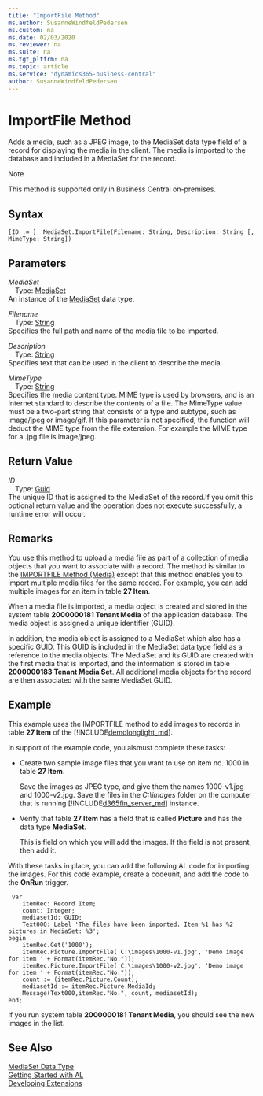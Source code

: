 ```yaml
---
title: "ImportFile Method"
ms.author: SusanneWindfeldPedersen
ms.custom: na
ms.date: 02/03/2020
ms.reviewer: na
ms.suite: na
ms.tgt_pltfrm: na
ms.topic: article
ms.service: "dynamics365-business-central"
author: SusanneWindfeldPedersen
---
```

[//]: # (START>DO_NOT_EDIT)
[//]: # (IMPORTANT:Do not edit any of the content between here and the END>DO_NOT_EDIT.)
[//]: # (Any modifications should be made in the .xml files in the ModernDev repo.)
# ImportFile Method
Adds a media, such as a JPEG image, to the MediaSet data type field of a record for displaying the media in the client. The media is imported to the database and included in a MediaSet for the record.

> [!NOTE]
> This method is supported only in Business Central on-premises.

## Syntax
```
[ID := ]  MediaSet.ImportFile(Filename: String, Description: String [, MimeType: String])
```
## Parameters
*MediaSet*  
&emsp;Type: [MediaSet](mediaset-data-type.md)  
An instance of the [MediaSet](mediaset-data-type.md) data type.  

*Filename*  
&emsp;Type: [String](../string/string-data-type.md)  
Specifies the full path and name of the media file to be imported.
        
*Description*  
&emsp;Type: [String](../string/string-data-type.md)  
Specifies text that can be used in the client to describe the media.
        
*MimeType*  
&emsp;Type: [String](../string/string-data-type.md)  
Specifies the media content type. MIME type is used by browsers, and is an Internet standard to describe the contents of a file. The MimeType value must be a two-part string that consists of a type and subtype, such as image/jpeg or image/gif. If this parameter is not specified, the function will deduct the MIME type from the file extension. For example the MIME type for a .jpg file is image/jpeg.
          


## Return Value
*ID*  
&emsp;Type: [Guid](../guid/guid-data-type.md)  
The unique ID that is assigned to the MediaSet of the record.If you omit this optional return value and the operation does not execute successfully, a runtime error will occur.    


[//]: # (IMPORTANT: END>DO_NOT_EDIT)

## Remarks  
 You use this method to upload a media file as part of a collection of media objects that you want to associate with a record. The method is similar to the [IMPORTFILE Method \(Media\)](../../methods-auto/media/media-importfile-method.md) except that this method enables you to import multiple media files for the same record. For example, you can add multiple images for an item in table **27 Item**.

 When a media file is imported, a media object is created and stored in the system table **2000000181 Tenant Media** of the application database. The media object is assigned a unique identifier \(GUID\).

 In addition, the media object is assigned to a MediaSet which also has a specific GUID. This GUID is included in the MediaSet data type field as a reference to the media objects. The MediaSet and its GUID are created with the first media that is imported, and the information is stored in table **2000000183 Tenant Media Set**. All additional media objects for the record are then associated with the same MediaSet GUID.  

## Example  
This example uses the IMPORTFILE method to add images to records in table **27 Item** of the [!INCLUDE[demolonglight_md](../../includes/demolonglight_md.md)].

In support of the example code, you alsmust complete these tasks:  

-   Create two sample image files that you want to use on item no. 1000 in table **27 Item**.

    Save the images as JPEG type, and give them the names 1000-v1.jpg and  1000-v2.jpg. Save the files in the *C:\images* folder on the computer that is running [!INCLUDE[d365fin_server_md](../../includes/d365fin_server_md.md)] instance.

-   Verify that table **27 Item** has a field that is called **Picture** and has the data type **MediaSet**.

    This is field on which you will add the images. If the field is not present, then add it.

With these tasks in place, you can add the following AL code for importing the images. For this code example, create a codeunit, and add the code to the **OnRun** trigger.  

```
 var
    itemRec: Record Item;
    count: Integer;
    mediasetId: GUID;
    Text000: Label 'The files have been imported. Item %1 has %2 pictures in MediaSet: %3';
begin
    itemRec.Get('1000');
    itemRec.Picture.ImportFile('C:\images\1000-v1.jpg', 'Demo image for item ' + Format(itemRec."No."));
    itemRec.Picture.ImportFile('C:\images\1000-v2.jpg', 'Demo image for item ' + Format(itemRec."No."));
    count := (itemRec.Picture.Count);
    mediasetId := itemRec.Picture.MediaId;  
    Message(Text000,itemRec."No.", count, mediasetId);   
end;
```  
If you run system table **2000000181 Tenant Media**, you should see the new images in the list.

## See Also
[MediaSet Data Type](mediaset-data-type.md)  
[Getting Started with AL](../../devenv-get-started.md)  
[Developing Extensions](../../devenv-dev-overview.md)